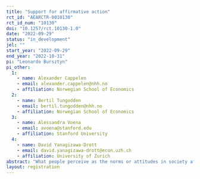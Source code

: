 ```yaml
---
title: "Support for affirmative action"
rct_id: "AEARCTR-0010130"
rct_id_num: "10130"
doi: "10.1257/rct.10130-1.0"
date: "2022-09-29"
status: "in_development"
jel: ""
start_year: "2022-09-29"
end_year: "2022-10-31"
pi: "Leonardo Bursztyn"
pi_other:
  1:
    - name: Alexander Cappelen
    - email: alexander.cappelen@nhh.no
    - affiliation: Norwegian School of Economics
  2:
    - name: Bertil Tungodden
    - email: bertil.tungodden@nhh.no
    - affiliation: Norwegian School of Economics
  3:
    - name: Alessandra Voena
    - email: avoena@stanford.edu
    - affiliation: Stanford University
  4:
    - name: David Yanagizawa-Drott
    - email: david.yanagizawa-drott@econ.uzh.ch
    - affiliation: University of Zurich
abstract: "What people perceive as the norms or attitudes in society affects important behavior. The authors document misperceptions about gender norms with nationally representative data, covering 80% of the world population. In this study, we are additionally interested in studying beliefs about more direct peer groups, such as fellow citizens at the state level or coworkers. Do individuals also hold incorrect beliefs about their more direct peer groups? Is information about national support levels relevant for how individuals form beliefs about their peers?"
layout: registration
---
```


